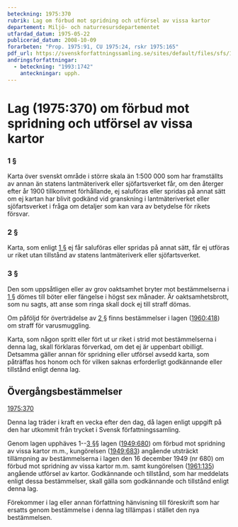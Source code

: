 ```yaml
---
beteckning: 1975:370
rubrik: Lag om förbud mot spridning och utförsel av vissa kartor
departement: Miljö- och naturresursdepartementet
utfardad_datum: 1975-05-22
publicerad_datum: 2008-10-09
forarbeten: "Prop. 1975:91, CU 1975:24, rskr 1975:165"
pdf_url: https://svenskforfattningssamling.se/sites/default/files/sfs/1975-05/SFS1975-370.pdf
andringsforfattningar:
  - beteckning: "1993:1742"
    anteckningar: upph.
---
```


# Lag (1975:370) om förbud mot spridning och utförsel av vissa kartor

### 1 §

Karta över svenskt område i större skala än 1:500 000 som har framställts av annan än statens lantmäteriverk eller sjöfartsverket får, om den återger efter år 1900 tillkommet förhållande, ej saluföras eller spridas på annat sätt om ej kartan har blivit godkänd vid granskning i lantmäteriverket eller sjöfartsverket i fråga om detaljer som kan vara av betydelse för rikets försvar.

### 2 §

Karta, som enligt [1 §](#1) ej får saluföras eller spridas på annat sätt, får ej utföras ur riket utan tillstånd av statens lantmäteriverk eller sjöfartsverket.

### 3 §

Den som uppsåtligen eller av grov oaktsamhet bryter mot bestämmelserna i [1 §](#1) dömes till böter eller fängelse i högst sex månader. Är oaktsamhetsbrott, som nu sagts, att anse som ringa skall dock ej till straff dömas.

Om påföljd för överträdelse av [2 §](#2) finns bestämmelser i lagen ([1960:418](https://selex.se/eli/sfs/1960/418)) om straff för varusmuggling.

Karta, som någon spritt eller fört ut ur riket i strid mot bestämmelserna i denna lag, skall förklaras förverkad, om det ej är uppenbart obilligt. Detsamma gäller annan för spridning eller utförsel avsedd karta, som påträffas hos honom och för vilken saknas erforderligt godkännande eller tillstånd enligt denna lag.

## Övergångsbestämmelser

[1975:370](https://selex.se/eli/sfs/1975/370)

Denna lag träder i kraft en vecka efter den dag, då lagen enligt uppgift på den har utkommit från trycket i Svensk författningssamling.

Genom lagen upphäves 1--[3 §](#3)§ lagen ([1949:680](https://selex.se/eli/sfs/1949/680)) om förbud mot spridning av vissa kartor m.m., kungörelsen ([1949:683](https://selex.se/eli/sfs/1949/683)) angående utsträckt tillämpning av bestämmelserna i lagen den 16 december 1949 (nr 680) om förbud mot spridning av vissa kartor m.m. samt kungörelsen ([1961:135](https://selex.se/eli/sfs/1961/135)) angående utförsel av kartor. Godkännande och tillstånd, som har meddelats enligt dessa bestämmelser, skall gälla som godkännande och tillstånd enligt denna lag.

Förekommer i lag eller annan författning hänvisning till föreskrift som har ersatts genom bestämmelse i denna lag tillämpas i stället den nya bestämmelsen.